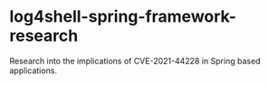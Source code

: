 # log4shell-spring-framework-research
Research into the implications of CVE-2021-44228 in Spring based applications.
